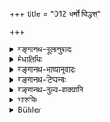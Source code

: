+++
title = "012 धर्मो विद्धस्"

+++

<details><summary>गङ्गानथ-मूलानुवादः</summary>

In a court where Justice is pierced by Injustice, and the members of the Court do not remove that dart, these members also become pierced.—(12)
</details>

<details><summary>मेधातिथिः</summary>

(अग्रे व्याख्यानम्।)
</details>

<details><summary>गङ्गानथ-भाष्यानुवादः</summary>

\[The Bhāṣya has nothing to say on this verse.\]
</details>

<details><summary>गङ्गानथ-टिप्पन्यः</summary>

This verse is quoted in *Vīramitrodaya* (Vyavahāra, 5a and 10b).
</details>

<details><summary>गङ्गानथ-तुल्य-वाक्यानि</summary>

*Śukranīti* (4.5.16).—‘The King who does not perform his civic duties
well certainly rots in hell.’

*Nārada* (3.89),—‘Where justice is slain by injustice and truth by
falsehood, the members of the court, who look on with indifference, become doomed to destruction. When justice, hit by injustice, enters a court, and the members do not extract the dart from the wound, they are hit by it themselves.’

*Bṛhaspati* (1. 34-36).—‘Of the Tree of Justice, the Brāhmaṇa is the
root, the King is the stem and branches, the ministers are its loaves and blossoms, just government is its fruit;—renown and wealth are the sap of its fruit; a dignified station, invincibility, esteem among men, and eternal residence in Heaven constitute the enjoyment of its fruit.—Having recognised these advantages in justice, the King should be equitable towards litigants, and should pass a just sentence, discarding avarice and other evil propensities.’

*Kātyāyana* (Smṛticandrikā, p. 47).—‘Where a decision is taken by
councillors against the laws, there justice is slain by injustice. If the king happens to be inclined to act unjustly, the councillors shall not remain neutral; if they do remain neutral, they become degraded.’
</details>

<details><summary>भारुचिः</summary>

**धर्म** इति] तस्य वेधो ऽन्यथादर्शनम् । तत्फलं तु धर्मव्यवस्थाभङ्गहेतोर् अधिकृतब्राह्मणस्येदम् उच्यते । **शल्यं चास्य न कृन्तन्ति विद्धास् तत्र सभासदः**- शल्यम् इव शल्यप्रतिष्ठाहेतुत्वात् अस्य [यदि] न कृन्तन्त्य् एते पुन[ः] सभासदः विद्धाः सन्तः प्राग् एव । यतश् चैतद् एवम् अतो ऽसम्यक् प्रवर्तमानो राजा प्रकृतो वा ब्राह्मणस् सभ्यैर् नानुमन्तव्यः, व्यतिक्रमाद् धर्मवेधभयात् ॥ ८.१२ ॥

_अतः ।_
</details>

<details><summary>Bühler</summary>

012	But where justice, wounded by injustice, approaches and the judges do not extract the dart, there (they also) are wounded (by that dart of injustice).
</details>
